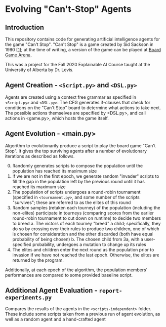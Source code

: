 # Evolving "Can't-Stop" Agents
## Introduction
This repository contains code for generating artificial intelligence agents for the game "Can't Stop". "Can't Stop" is a game created by Sid Sackson in 1980 [[1](https://en.wikipedia.org/wiki/Can%27t_Stop_(board_game))]; at the time of writing, a version of the game can be played at [Board Game Arena](https://en.boardgamearena.com/gamepanel?game=cantstop).

This was a project for the Fall 2020 Explainable AI Course taught at the University of Alberta by Dr. Levis.

## Agent Creation - `<Script.py>` and `<DSL.py>`
Agents are created using a context free grammar as specified in `<Script.py>` and `<DSL.py>`. The CFG generates if-clauses that check for conditions on the "Can't Stop" board to determine what actions to take next. The possible actions themselves are specified by <DSL.py>, and call actions in <game.py>, which hosts the game itself. 

## Agent Evolution - <main.py>
  Algorithm to evolutionarily produce a script to play the board game "Can't Stop". It gives the top surviving agents after a number of evolutionary iterations as described as follows.
  
0. Randomly generates scripts to compose the population until the population has reached its maximum size
1. If we are not in the first epoch, we generate random "invader" scripts to fill the gap in the population left by the previous round until it has reached its maximum size
2. The population of scripts undergoes a round-robin tournament (specified in `<tournament.py>`, and some number of the scripts "survives"; these are referred to as the elites of this round
3. Random samples (retaken each tourney) of the population (including the non-elites) participate in tourneys (comparing scores from the earlier round-robin tournament to cut down on runtime) to decide two members to breed
  a. The victors of each tourney "breed" a child; specifically, they do so by crossing over their rules to produce two children, one of which is chosen for consideration and the other discarded (both have equal probability of being chosen)
  b. The chosen child from 3a, with a user-specified probability, undergoes a mutation to change up its rules
4. The elites and children enter the next round as the population prior to invasion if we have not reached the last epoch. Otherwise, the elites are returned by the program.

Additionally, at each epoch of the algorithm, the population members' performances are compared to some provided baseline script.

## Additional Agent Evaluation - `report-experiments.py`
  Compares the results of the agents in the `<scripts-independent>` folder. These include some scripts taken from a previous run of agent evolution, as well as a random agent and a hand-crafted agent
